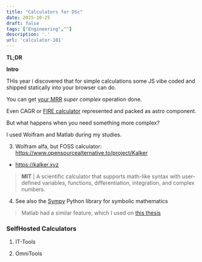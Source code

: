 ```yaml
---
title: "Calculators for DSc"
date: 2025-10-25
draft: false
tags: ["Engineering",""]
description: '.'
url: 'calculator-101'
---
```


**TL;DR**


**Intro**

THis year i discovered that for simple calculations some JS vibe coded and shipped statically into your browser can do.

You can get [your MRR](https://libreportfolio.pages.dev/recursos/calculadora-mrr/) *super complex* operation done.

Even CAGR or [FIRE calculator](https://libreportfolio.pages.dev/recursos/fire-calculator/) represented and packed as astro component.

But what happens when you need something more complex?

I used Wolfram and Matlab during my studies.





3. Wolfram alfa, but FOSS calculator: <https://www.opensourcealternative.to/project/Kalker>

* https://kalker.xyz

> **MIT** | A scientific calculator that supports math-like syntax with user-defined variables, functions, differentiation, integration, and complex numbers. 

4. See also the [Sympy](https://pypi.org/project/sympy/) Python library for symbolic mathematics

> Matlab had a similar feature, which I used on [this thesis](https://github.com/JAlcocerT/Bike_dynamic_simulator)

### SelfHosted Calculators

1. IT-Tools

2. OmniTools